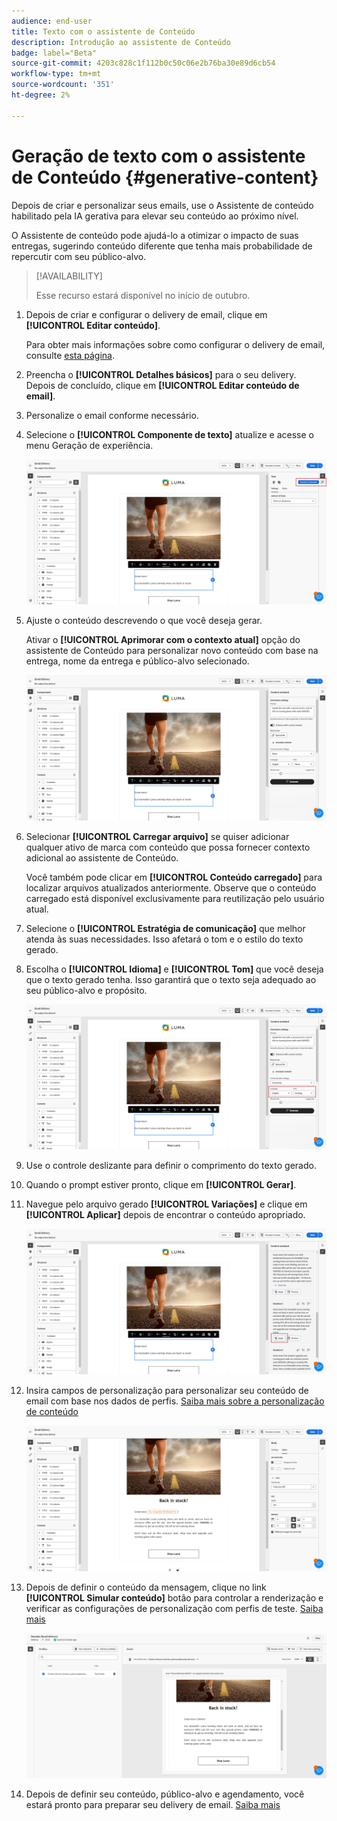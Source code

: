 ```yaml
---
audience: end-user
title: Texto com o assistente de Conteúdo
description: Introdução ao assistente de Conteúdo
badge: label="Beta"
source-git-commit: 4203c828c1f112b0c50c06e2b76ba30e89d6cb54
workflow-type: tm+mt
source-wordcount: '351'
ht-degree: 2%

---
```



# Geração de texto com o assistente de Conteúdo {#generative-content}

Depois de criar e personalizar seus emails, use o Assistente de conteúdo habilitado pela IA gerativa para elevar seu conteúdo ao próximo nível.

O Assistente de conteúdo pode ajudá-lo a otimizar o impacto de suas entregas, sugerindo conteúdo diferente que tenha mais probabilidade de repercutir com seu público-alvo.


>[!AVAILABILITY]
>
>Esse recurso estará disponível no início de outubro.

1. Depois de criar e configurar o delivery de email, clique em **[!UICONTROL Editar conteúdo]**.

   Para obter mais informações sobre como configurar o delivery de email, consulte [esta página](../content/create-email-content.md).

1. Preencha o **[!UICONTROL Detalhes básicos]** para o seu delivery. Depois de concluído, clique em **[!UICONTROL Editar conteúdo de email]**.

1. Personalize o email conforme necessário.

1. Selecione o **[!UICONTROL Componente de texto]** atualize e acesse o menu Geração de experiência.

   ![](assets/text-genai-1.png)

1. Ajuste o conteúdo descrevendo o que você deseja gerar.

   Ativar o **[!UICONTROL Aprimorar com o contexto atual]** opção do assistente de Conteúdo para personalizar novo conteúdo com base na entrega, nome da entrega e público-alvo selecionado.

   ![](assets/text-genai-3.png)

1. Selecionar **[!UICONTROL Carregar arquivo]** se quiser adicionar qualquer ativo de marca com conteúdo que possa fornecer contexto adicional ao assistente de Conteúdo.

   Você também pode clicar em **[!UICONTROL Conteúdo carregado]** para localizar arquivos atualizados anteriormente. Observe que o conteúdo carregado está disponível exclusivamente para reutilização pelo usuário atual.

1. Selecione o **[!UICONTROL Estratégia de comunicação]** que melhor atenda às suas necessidades. Isso afetará o tom e o estilo do texto gerado.

1. Escolha o **[!UICONTROL Idioma]** e **[!UICONTROL Tom]** que você deseja que o texto gerado tenha. Isso garantirá que o texto seja adequado ao seu público-alvo e propósito.

   ![](assets/text-genai-4.png)

1. Use o controle deslizante para definir o comprimento do texto gerado.

1. Quando o prompt estiver pronto, clique em **[!UICONTROL Gerar]**.

1. Navegue pelo arquivo gerado **[!UICONTROL Variações]** e clique em **[!UICONTROL Aplicar]** depois de encontrar o conteúdo apropriado.

   ![](assets/text-genai-5.png)

1. Insira campos de personalização para personalizar seu conteúdo de email com base nos dados de perfis. [Saiba mais sobre a personalização de conteúdo](../personalization/personalize.md)

   ![](assets/text-genai-6.png)

1. Depois de definir o conteúdo da mensagem, clique no link **[!UICONTROL Simular conteúdo]** botão para controlar a renderização e verificar as configurações de personalização com perfis de teste. [Saiba mais](../preview-test/preview-content.md)

   ![](assets/text-genai-7.png)

1. Depois de definir seu conteúdo, público-alvo e agendamento, você estará pronto para preparar seu delivery de email. [Saiba mais](../monitor/prepare-send.md)

